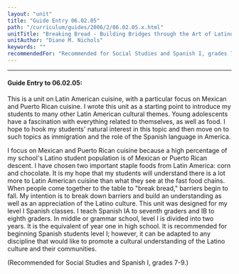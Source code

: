 ```yaml
---
layout: "unit"
title: "Guide Entry 06.02.05"
path: "/curriculum/guides/2006/2/06.02.05.x.html"
unitTitle: "Breaking Bread - Building Bridges through the Art of Latino Cuisine"
unitAuthor: "Diane M. Nichols"
keywords: ""
recommendedFor: "Recommended for Social Studies and Spanish I, grades 7-9."
---
```

<body>
<hr/>
<h4>
Guide Entry to 06.02.05:
</h4>
<p>
This is a unit on Latin American cuisine, with a particular focus on Mexican and Puerto Rican cuisine. I wrote this unit as a starting point to introduce my students to many other Latin American cultural themes. Young adolescents have a fascination with everything related to themselves, as well as food. I hope to hook my students' natural interest in this topic and then move on to such topics as immigration and the role of the Spanish language in America.
</p>
<p>
I focus on Mexican and Puerto Rican cuisine because a high percentage of my school's Latino student population is of Mexican or Puerto Rican descent. I have chosen two important staple foods from Latin America: corn and chocolate. It is my hope that my students will understand there is a lot more to Latin American cuisine than what they see at the fast food chains. When people come together to the table to "break bread," barriers begin to fall. My intention is to break down barriers and build an understanding as well as an appreciation of the Latino culture. This unit was designed for my level I Spanish classes. I teach Spanish IA to seventh graders and IB to eighth graders. In middle or grammar school, level I is divided into two years. It is the equivalent of year one in high school. It is recommended for beginning Spanish students level I; however, it can be adapted to any discipline that would like to promote a cultural understanding of the Latino culture and their communities.
</p>
<p>
(Recommended for Social Studies and Spanish I, grades 7-9.)
</p>
</body>